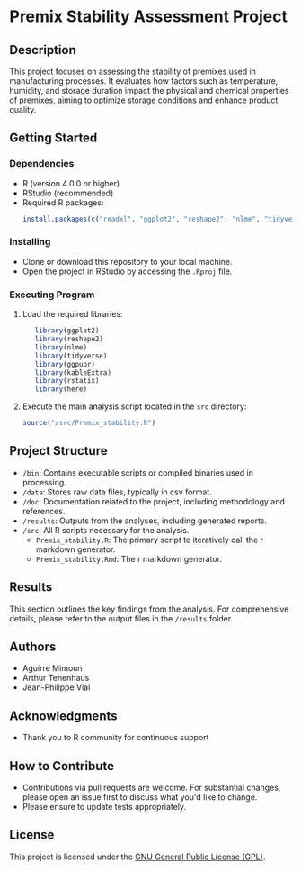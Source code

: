 # Premix Stability Assessment Project

## Description
This project focuses on assessing the stability of premixes used in manufacturing processes. It evaluates how factors such as temperature, humidity, and storage duration impact the physical and chemical properties of premixes, aiming to optimize storage conditions and enhance product quality.

## Getting Started

### Dependencies
- R (version 4.0.0 or higher)
- RStudio (recommended)
- Required R packages:
  ```R
  install.packages(c("readxl", "ggplot2", "reshape2", "nlme", "tidyverse", "ggpubr", "kableExtra", "rstatix"))

  ```

### Installing
- Clone or download this repository to your local machine.
- Open the project in RStudio by accessing the `.Rproj` file.

### Executing Program
1. Load the required libraries:
   ```R
      library(ggplot2)
      library(reshape2)
      library(nlme)
      library(tidyverse)
      library(ggpubr)
      library(kableExtra)
      library(rstatix)
      library(here)
   ```
2. Execute the main analysis script located in the `src` directory:
   ```R
   source("/src/Premix_stability.R")
   ```

## Project Structure
- `/bin`: Contains executable scripts or compiled binaries used in processing.
- `/data`: Stores raw data files, typically in csv format.
- `/doc`: Documentation related to the project, including methodology and references.
- `/results`: Outputs from the analyses, including generated reports.
- `/src`: All R scripts necessary for the analysis.
  - `Premix_stability.R`: The primary script to iteratively call the r markdown generator.
  - `Premix_stability.Rmd`: The r markdown generator.

## Results
This section outlines the key findings from the analysis. For comprehensive details, please refer to the output files in the `/results` folder.

## Authors
- Aguirre Mimoun
- Arthur Tenenhaus
- Jean-Philippe Vial

## Acknowledgments
- Thank you to R community for continuous support

## How to Contribute
- Contributions via pull requests are welcome. For substantial changes, please open an issue first to discuss what you'd like to change.
- Please ensure to update tests appropriately.

## License
This project is licensed under the [GNU General Public License (GPL)](LICENSE.txt).
